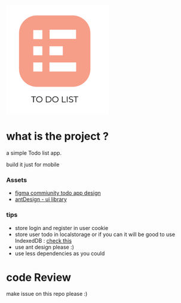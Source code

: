 ![Screenshot](todo.png)

# what is the project ?

a simple Todo list app.

build it just for mobile

### Assets

- [figma commiunity todo app design](https://www.figma.com/community/file/1015172216261307231)
- [antDesign - ui library](https://ant.design/)

### tips

- store login and register in user cookie
- store user todo in localstorage or if you can it will be good to use IndexedDB : [check this](https://javascript.info/data-storage)
- use ant design please :)
- use less dependencies as you could

# code Review

make issue on this repo please :)
